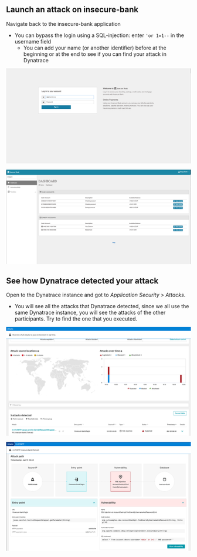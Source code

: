 ## Launch an attack on insecure-bank

Navigate back to the insecure-bank application
- You can bypass the login using a SQL-injection: enter `'or 1=1--` in the username field
  - You can add your name (or another identifier) before at the beginning or at the end to see if you can find your attack in Dynatrace

![injection-attack](../../assets/images/2-1-insecure-bank-injection.png)

![dashboard](../../assets/images/2-2-insecure-bank-dashboard.png)

## See how Dynatrace detected your attack
Open to the Dynatrace instance and got to *Application Security > Attacks*. 
- You will see all the attacks that Dynatrace detected, since we all use the same Dynatrace instance, you will see the attacks of the other participants. Try to find the one that you executed. 

![vulnerabilities](../../assets/images/2-3-attacks.png)

![vulnerabilities](../../assets/images/2-4-attack-detail.png)